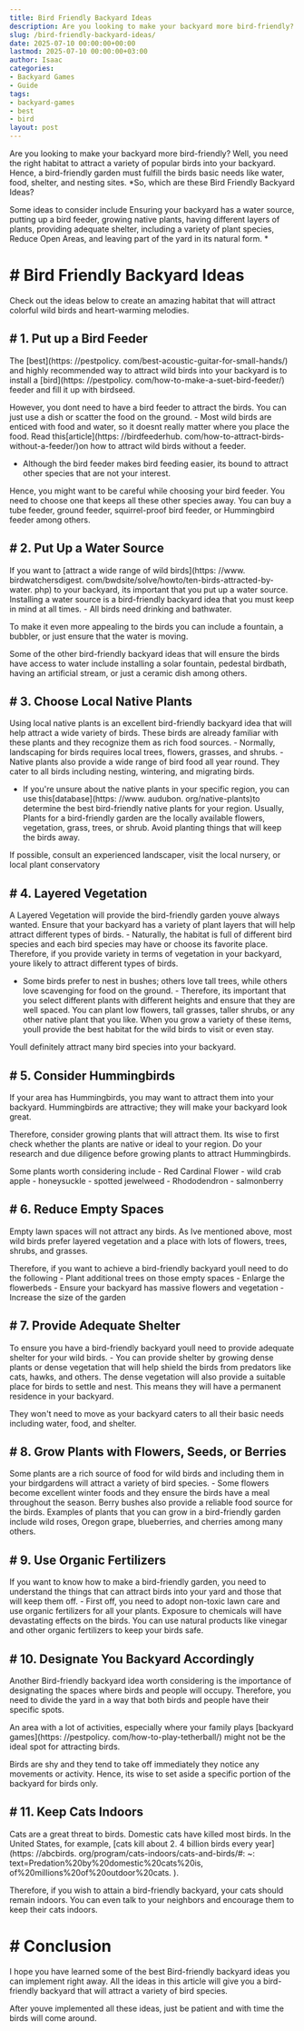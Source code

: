 ```yaml
---
title: Bird Friendly Backyard Ideas
description: Are you looking to make your backyard more bird-friendly? Well, you need the right habitat to attract a variety of popular birds into your backyard.
slug: /bird-friendly-backyard-ideas/
date: 2025-07-10 00:00:00+00:00
lastmod: 2025-07-10 00:00:00+03:00
author: Isaac
categories:
- Backyard Games
- Guide
tags:
- backyard-games
- best
- bird
layout: post
---
```


Are you looking to make your backyard more bird-friendly? Well, you need the right habitat to attract a variety of popular birds into your backyard. Hence, a bird-friendly garden must fulfill the birds basic needs like water, food, shelter, and nesting sites. *So, which are these Bird Friendly Backyard Ideas?

Some ideas to consider include Ensuring your backyard has a water source, putting up a bird feeder, growing native plants, having different layers of plants, providing adequate shelter, including a variety of plant species, Reduce Open Areas, and leaving part of the yard in its natural form. *

# # Bird Friendly Backyard Ideas

Check out the ideas below to create an amazing habitat that will attract colorful wild birds and heart-warming melodies.

## # 1. Put up a Bird Feeder

The [best](https: //pestpolicy. com/best-acoustic-guitar-for-small-hands/) and highly recommended way to attract wild birds into your backyard is to install a [bird](https: //pestpolicy. com/how-to-make-a-suet-bird-feeder/) feeder and fill it up with birdseed.

However, you dont need to have a bird feeder to attract the birds. You can just use a dish or scatter the food on the ground. - Most wild birds are enticed with food and water, so it doesnt really matter where you place the food. Read this[article](https: //birdfeederhub. com/how-to-attract-birds-without-a-feeder/)on how to attract wild birds without a feeder.

- Although the bird feeder makes bird feeding easier, its bound to attract other species that are not your interest.

Hence, you might want to be careful while choosing your bird feeder. You need to choose one that keeps all these other species away. You can buy a tube feeder, ground feeder, squirrel-proof bird feeder, or Hummingbird feeder among others.

## # 2. Put Up a Water Source

If you want to [attract a wide range of wild birds](https: //www. birdwatchersdigest. com/bwdsite/solve/howto/ten-birds-attracted-by-water. php) to your backyard, its important that you put up a water source. Installing a water source is a bird-friendly backyard idea that you must keep in mind at all times. - All birds need drinking and bathwater.

To make it even more appealing to the birds you can include a fountain, a bubbler, or just ensure that the water is moving.

Some of the other bird-friendly backyard ideas that will ensure the birds have access to water include installing a solar fountain, pedestal birdbath, having an artificial stream, or just a ceramic dish among others.

## # 3. Choose Local Native Plants

Using local native plants is an excellent bird-friendly backyard idea that will help attract a wide variety of birds. These birds are already familiar with these plants and they recognize them as rich food sources. - Normally, landscaping for birds requires local trees, flowers, grasses, and shrubs. - Native plants also provide a wide range of bird food all year round. They cater to all birds including nesting, wintering, and migrating birds.

- If you're unsure about the native plants in your specific region, you can use this[database](https: //www. audubon. org/native-plants)to determine the best bird-friendly native plants for your region. Usually, Plants for a bird-friendly garden are the locally available flowers, vegetation, grass, trees, or shrub. Avoid planting things that will keep the birds away.

If possible, consult an experienced landscaper, visit the local nursery, or local plant conservatory

## # 4. Layered Vegetation

A Layered Vegetation will provide the bird-friendly garden youve always wanted. Ensure that your backyard has a variety of plant layers that will help attract different types of birds. - Naturally, the habitat is full of different bird species and each bird species may have or choose its favorite place. Therefore, if you provide variety in terms of vegetation in your backyard, youre likely to attract different types of birds.

- Some birds prefer to nest in bushes; others love tall trees, while others love scavenging for food on the ground. - Therefore, its important that you select different plants with different heights and ensure that they are well spaced. You can plant low flowers, tall grasses, taller shrubs, or any other native plant that you like. When you grow a variety of these items, youll provide the best habitat for the wild birds to visit or even stay.

Youll definitely attract many bird species into your backyard.

## # 5. Consider Hummingbirds

If your area has Hummingbirds, you may want to attract them into your backyard. Hummingbirds are attractive; they will make your backyard look great.

Therefore, consider growing plants that will attract them. Its wise to first check whether the plants are native or ideal to your region. Do your research and due diligence before growing plants to attract Hummingbirds.

Some plants worth considering include - Red Cardinal Flower - wild crab apple - honeysuckle - spotted jewelweed - Rhododendron - salmonberry

## # 6. Reduce Empty Spaces

Empty lawn spaces will not attract any birds. As Ive mentioned above, most wild birds prefer layered vegetation and a place with lots of flowers, trees, shrubs, and grasses.

Therefore, if you want to achieve a bird-friendly backyard youll need to do the following - Plant additional trees on those empty spaces - Enlarge the flowerbeds - Ensure your backyard has massive flowers and vegetation - Increase the size of the garden

## # 7. Provide Adequate Shelter

To ensure you have a bird-friendly backyard youll need to provide adequate shelter for your wild birds. - You can provide shelter by growing dense plants or dense vegetation that will help shield the birds from predators like cats, hawks, and others. The dense vegetation will also provide a suitable place for birds to settle and nest. This means they will have a permanent residence in your backyard.

They won't need to move as your backyard caters to all their basic needs including water, food, and shelter.

## # 8. Grow Plants with Flowers, Seeds, or Berries

Some plants are a rich source of food for wild birds and including them in your birdgardens will attract a variety of bird species. - Some flowers become excellent winter foods and they ensure the birds have a meal throughout the season. Berry bushes also provide a reliable food source for the birds. Examples of plants that you can grow in a bird-friendly garden include wild roses, Oregon grape, blueberries, and cherries among many others.

## # 9. Use Organic Fertilizers

If you want to know how to make a bird-friendly garden, you need to understand the things that can attract birds into your yard and those that will keep them off. - First off, you need to adopt non-toxic lawn care and use organic fertilizers for all your plants. Exposure to chemicals will have devastating effects on the birds. You can use natural products like vinegar and other organic fertilizers to keep your birds safe.

## # 10. Designate You Backyard Accordingly

Another Bird-friendly backyard idea worth considering is the importance of designating the spaces where birds and people will occupy. Therefore, you need to divide the yard in a way that both birds and people have their specific spots.

An area with a lot of activities, especially where your family plays [backyard games](https: //pestpolicy. com/how-to-play-tetherball/) might not be the ideal spot for attracting birds.

Birds are shy and they tend to take off immediately they notice any movements or activity. Hence, its wise to set aside a specific portion of the backyard for birds only.

## # 11. Keep Cats Indoors

Cats are a great threat to birds. Domestic cats have killed most birds. In the United States, for example, [cats kill about 2. 4 billion birds every year](https: //abcbirds. org/program/cats-indoors/cats-and-birds/#: ~: text=Predation%20by%20domestic%20cats%20is, of%20millions%20of%20outdoor%20cats. ).

Therefore, if you wish to attain a bird-friendly backyard, your cats should remain indoors. You can even talk to your neighbors and encourage them to keep their cats indoors.

# # Conclusion

I hope you have learned some of the best Bird-friendly backyard ideas you can implement right away. All the ideas in this article will give you a bird-friendly backyard that will attract a variety of bird species.

After youve implemented all these ideas, just be patient and with time the birds will come around.
